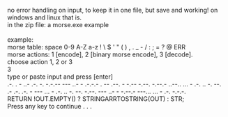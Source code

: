 no error handling on input, to keep it in one file, but save and working! on windows and linux that is.<br>
in the zip file: a morse.exe example<br>
<br>
example:<br>
morse table: space 0-9 A-Z a-z ! \ $ ' " ( ) , . _ - / : ; = ? @ ERR<br>
morse actions: 1 [encode], 2 [binary morse encode], 3 [decode].<br>
choose action 1, 2 or 3<br>
3<br>
type or paste input and press [enter]<br>
.-. . - ..- .-. -.  -.-.-- --- ..- - .-.-.- . -- .--. - -.-- -.--. -.--.-  ..--..  ... - .-. .. -. --. .- .-. .-. - --- ... - .-. .. -. --. -.--. --- ..- - -.--.-  ---...  ... - .-. -.-.-.<br>
RETURN !OUT.EMPTY() ? STRINGARRTOSTRING(OUT) : STR;<br>
Press any key to continue . . .


